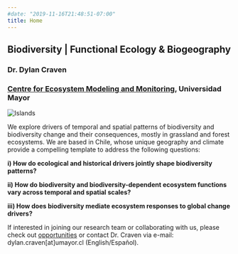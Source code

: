 ```yaml
---
#date: "2019-11-16T21:48:51-07:00"
title: Home
---
```

## Biodiversity | Functional Ecology & Biogeography

### Dr. Dylan Craven  

### [Centre for Ecosystem Modeling and Monitoring](https://cem.umayor.cl/), Universidad Mayor    

![Islands](/images/Curacavi.png)

We explore drivers of temporal and spatial patterns of biodiversity and biodiversity change and their consequences, mostly in grassland and forest ecosystems. We are based in Chile, whose unique geography and climate provide a compelling template to address the following questions:

 __i) How do ecological and historical drivers jointly shape biodiversity patterns?__  
 
__ii)  How do biodiversity and biodiversity-dependent ecosystem functions vary across temporal and spatial scales?__

__iii) How does biodiversity mediate ecosystem responses to global change drivers?__

If interested in joining our research team or collaborating with us, please check out [opportunities](/join) or contact Dr. Craven via e-mail: dylan.craven[at]umayor.cl (English/Español).
